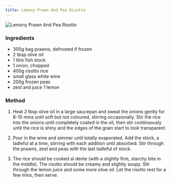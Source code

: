```yaml
---
title: Lemony Prawn And Pea Risotto
---
```


![Lemony Prawn And Pea Risotto](https://msb.me.uk/resources/lemony-prawn-and-pea-risotto.jpg)

### Ingredients

* 300g bag prawns, defrosted if frozen
* 2 tbsp olive oil
* 1 litre fish stock
* 1 onion, chopped
* 400g risotto rice
* small glass white wine
* 200g frozen peas
* zest and juice 1 lemon

### Method

1. Heat 2 tbsp olive oil in a large saucepan and
sweat the onions gently for 8-10 mins until soft but not coloured, stirring occasionally.
Stir the rice into the onions until completely coated in the oil,
then stir continuously until the rice is shiny and the edges of the grain start to look transparent.

2. Pour in the wine and simmer until totally evaporated.
Add the stock, a ladleful at a time, stirring with each addition until absorbed.
Stir through the prawns, zest and peas with the last ladleful of stock. 

3. The rice should be cooked al dente (with a slightly firm, starchy bite in the middle).
The risotto should be creamy and slightly soupy.
Stir through the lemon juice and some more olive oil.
Let the risotto rest for a few mins, then serve.

